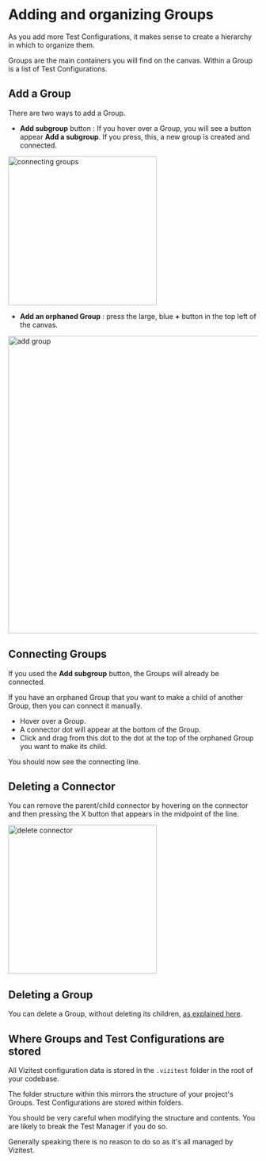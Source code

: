 # Adding and organizing Groups

As you add more Test Configurations, it makes sense to create a hierarchy in which to organize them.

Groups are the main containers you will find on the canvas. Within a Group is a list of Test Configurations.

## Add a Group
There are two ways to add a Group.

- **Add subgroup** button : If you hover over a Group, you will see a button appear **Add a subgroup**. If you press, this, a new group is created and connected.
<img src="connecting-groups.png" alt="connecting groups" width="300"/>

- **Add an orphaned Group** : press the large, blue **+** button in the top left of the canvas.
<img src="test-manager.png" alt="add group" width="600"/>

## Connecting Groups
If you used the **Add subgroup** button, the Groups will already be connected.

If you have an orphaned Group that you want to make a child of another Group, then you can connect it manually.

- Hover over a Group.
- A connector dot will appear at the bottom of the Group.
- Click and drag from this dot to the dot at the top of the orphaned Group you want to make its child.

You should now see the connecting line.

## Deleting a Connector
You can remove the parent/child connector by hovering on the connector and then pressing the X button that appears in the midpoint of the line.

<img src="remove-connector.png" alt="delete connector" width="300"/>

## Deleting a Group
You can delete a Group, without deleting its children, [as explained here](group-delete.md).

## Where Groups and Test Configurations are stored
All Vizitest configuration data is stored in the ```.vizitest``` folder in the root of your codebase.

The folder structure within this mirrors the structure of your project's Groups. Test Configurations are stored within folders.

<warning>
    <p>
        You should be very careful when modifying the structure and contents. You are likely to break the Test Manager if you do so. 
    </p>
    <p>
        Generally speaking there is no reason to do so as it's all managed by Vizitest.
    </p>
</warning>
